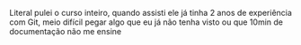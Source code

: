 Literal pulei o curso inteiro, quando assisti ele já tinha 2 anos de experiência com Git, meio difícil pegar algo que eu já não tenha visto ou que 10min de documentação não me ensine
